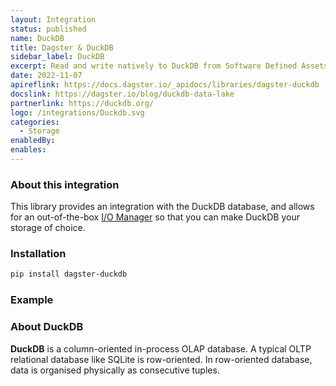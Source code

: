 ```yaml
---
layout: Integration
status: published
name: DuckDB
title: Dagster & DuckDB
sidebar_label: DuckDB
excerpt: Read and write natively to DuckDB from Software Defined Assets.
date: 2022-11-07
apireflink: https://docs.dagster.io/_apidocs/libraries/dagster-duckdb
docslink: https://dagster.io/blog/duckdb-data-lake
partnerlink: https://duckdb.org/
logo: /integrations/Duckdb.svg
categories:
  - Storage
enabledBy:
enables:
---
```


### About this integration

This library provides an integration with the DuckDB database, and allows for an out-of-the-box [I/O Manager](https://docs.dagster.io/concepts/io-management/io-managers) so that you can make DuckDB your storage of choice.

### Installation

```bash
pip install dagster-duckdb
```

### Example

<CodeExample filePath="integrations/duckdb.py" language="python" title="Dagster & DuckDB Example" />

### About DuckDB

**DuckDB** is a column-oriented in-process OLAP database. A typical OLTP relational database like SQLite is row-oriented. In row-oriented database, data is organised physically as consecutive tuples.
